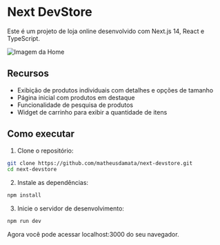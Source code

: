 # Next DevStore

Este é um projeto de loja online desenvolvido com Next.js 14, React e TypeScript.

![Imagem da Home](https://i.imgur.com/lKo0wRX.png)

## Recursos

- Exibição de produtos individuais com detalhes e opções de tamanho
- Página inicial com produtos em destaque
- Funcionalidade de pesquisa de produtos
- Widget de carrinho para exibir a quantidade de itens

## Como executar

1. Clone o repositório:

```bash
git clone https://github.com/matheusdamata/next-devstore.git
cd next-devstore
```

2. Instale as dependências:

```bash
npm install
```

3. Inicie o servidor de desenvolvimento:
```bash
npm run dev
```

Agora você pode acessar localhost:3000 do seu navegador.